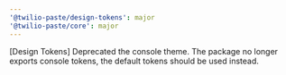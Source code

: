 ```yaml
---
'@twilio-paste/design-tokens': major
'@twilio-paste/core': major
---
```


[Design Tokens] Deprecated the console theme. The package no longer exports console tokens, the default tokens should be used instead.
